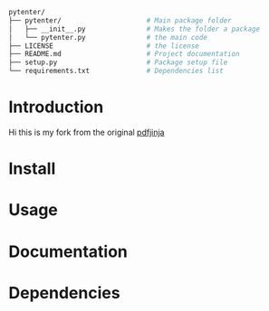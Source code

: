 ```bash
pytenter/
├── pytenter/                     # Main package folder 
│   ├── __init__.py               # Makes the folder a package
│   └── pytenter.py               # the main code
├── LICENSE                       # the license
├── README.md                     # Project documentation
├── setup.py                      # Package setup file
└── requirements.txt              # Dependencies list

```
# Introduction
Hi this is my fork from the original [pdfjinja](https://github.com/rammie/pdfjinja)

# Install

# Usage

# Documentation


# Dependencies